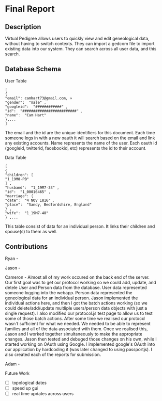 Final Report
============

Description
-----------
Virtual Pedigree allows users to quickly view and edit geneological data, without having to switch contexts.  They can import a gedcom file to import existing data into our system.  They can search across all user data, and this search.

Database Schema
---------------
User Table
```
[
{
"email": camhart73@gmail.com, »
"gender":  "male" ,
"googleid":  "############" ,
"id":  "#########################" ,
"name":  "Cam Hart"
},...
]
```
The email and the id are the unique identifiers for this document.  Each time someone logs in with a new oauth it will search based on the email and link any existing accounts.  Name represents the name of the user.  Each oauth id (googleid, twitterid, facebookid, etc) represents the id to their account.

Data Table
```
[
{
"children": [
"1_19M8-PB"
] ,
"husband":  "1_19M7-33" ,
"id":  "1_00016465" ,
"marriage": {
"date":  "4 NOV 1816" ,
"place":  "Sandy, Bedfordshire, England"
} ,
"wife":  "1_19M7-48"
} ,...
```
This table consist of data for an individual person.  It links their children and spouse(s) to them as well.

Contributions
-------------
Ryan - 

Jason - 

Cameron - Almost all of my work occured on the back end of the server.  Our first goal was to get our protocol working so we could add, update, and detele User and Person data from the database.  User data represented someone logging into the webapp.  Person data represented the geneological data for an individual person.  Jason implemented the individual actions here, and then I got the batch actions working (so we could delete/add/update multliple users/person data objects with just a single request).  I also modified our protocol.js test page to allow us to test some of those batch actions.  After some time we realised our protocol wasn't sufficient for what we needed.  We needed to be able to represent families and all of the data associated with them.  Once we realised this, Jason and I worked together simultaneously to make the appropriate changes.  Jason then tested and debuged those changes on his own, while I started working on OAuth using Google.  I implemented google's OAuth into our application by hardcoding it (was later changed to using passportjs).  I also created each of the reports for submission.

Adam - 


Future Work
- [ ] topological dates
- [ ] speed up gui
- [ ] real time updates across users